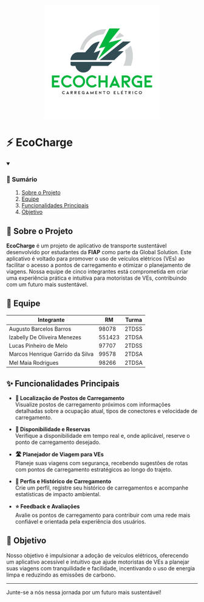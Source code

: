 <p align="center">
    <picture>
        <source media="(prefers-color-scheme: dark)" srcset="../Utils/Logo/EcoChargeDarkLogoRounded.png">
        <img alt="Logo da EcoCharge" src="../Utils/Logo/EcoChargeLogoRounded.png" width="300">
    </picture>
</p>

# ⚡ EcoCharge

<details open>
    <summary><h3><strong>📑 Sumário</strong></h3>
        <ol>
            <li><a href="#sobre-o-projeto">Sobre o Projeto</a></li>
            <li><a href="#equipe">Equipe</a></li>
            <li><a href="#funcionalidades-principais">Funcionalidades Principais</a></li>
            <li><a href="#objetivo">Objetivo</a></li>
        </ol>
    </summary>
</details>

## 📱 Sobre o Projeto

**EcoCharge** é um projeto de aplicativo de transporte sustentável desenvolvido por estudantes da **FIAP** como parte da Global Solution. Este aplicativo é voltado para promover o uso de veículos elétricos (VEs) ao facilitar o acesso a pontos de carregamento e otimizar o planejamento de viagens. Nossa equipe de cinco integrantes está comprometida em criar uma experiência prática e intuitiva para motoristas de VEs, contribuindo com um futuro mais sustentável.

## 📜 Equipe

| Integrante                       | RM     | Turma  |
| -------------------------------- | ------ | ------ |
| Augusto Barcelos Barros          | 98078  | 2TDSS  |
| Izabelly De Oliveira Menezes     | 551423 | 2TDSA  |
| Lucas Pinheiro de Melo           | 97707  | 2TDSS  |
| Marcos Henrique Garrido da Silva | 99578  | 2TDSA  |
| Mel Maia Rodrigues               | 98266  | 2TDSA  |

## ✨ Funcionalidades Principais

- **📍 Localização de Postos de Carregamento**  
  Visualize postos de carregamento próximos com informações detalhadas sobre a ocupação atual, tipos de conectores e velocidade de carregamento.
- **🔄 Disponibilidade e Reservas**  
  Verifique a disponibilidade em tempo real e, onde aplicável, reserve o ponto de carregamento desejado.

- **🛣️ Planejador de Viagem para VEs**  
  Planeje suas viagens com segurança, recebendo sugestões de rotas com pontos de carregamento estratégicos ao longo do trajeto.

- **👤 Perfis e Histórico de Carregamento**  
  Crie um perfil, registre seu histórico de carregamentos e acompanhe estatísticas de impacto ambiental.

- **⭐ Feedback e Avaliações**  
  Avalie os pontos de carregamento para contribuir com uma rede mais confiável e orientada pela experiência dos usuários.

## 🎯 Objetivo

Nosso objetivo é impulsionar a adoção de veículos elétricos, oferecendo um aplicativo acessível e intuitivo que ajude motoristas de VEs a planejar suas viagens com tranquilidade e facilidade, incentivando o uso de energia limpa e reduzindo as emissões de carbono.

---

Junte-se a nós nessa jornada por um futuro mais sustentável!
